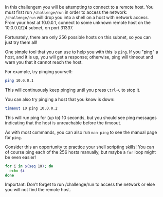 In this challengem you will be attempting to connect to a remote host.
You must first run `/challenge/run` in order to access the network: `/challenge/run` will drop you into a shell on a host with network access.
From your host at 10.0.0.1, connect to some unknown remote host on the 10.0.0.0/24 subnet, on port 31337.

Fortunately, there are only 256 possible hosts on this subnet, so you can just try them all!

One simple tool that you can use to help you with this is `ping`.
If you "ping" a host, and it is up, you will get a response; otherwise, ping will timeout and warn you that it cannot reach the host.

For example, try pinging yourself:
```sh
ping 10.0.0.1
```
This will continuously keep pinging until you press `Ctrl-C` to stop it.

You can also try pinging a host that you know is down:
```sh
timeout 10 ping 10.0.0.2
```
This will run ping for (up to) 10 seconds, but you should see ping messages indicating that the host is unreachable before the timeout.

As with most commands, you can also run `man ping` to see the manual page for `ping`.

Consider this an opportunity to practice your shell scripting skills!
You can of course ping each of the 256 hosts manually, but maybe a `for` loop might be even easier!

```sh
for i in $(seq 10); do
  echo $i
done
```
Important: Don't forget to run /challenge/run to access the network or else you will not find the remote host.
